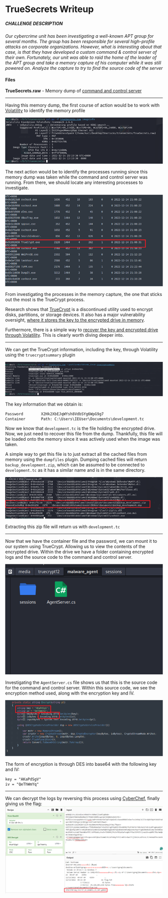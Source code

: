 # TrueSecrets Writeup
##### CHALLENGE DESCRIPTION
*Our cybercrime unit has been investigating a well-known APT group for several months. The group has been responsible for several high-profile attacks on corporate organizations. However, what is interesting about that case, is that they have developed a custom command & control server of their own. Fortunately, our unit was able to raid the home of the leader of the APT group and take a memory capture of his computer while it was still powered on. Analyze the capture to try to find the source code of the server*
#### Files
**TrueSecrets.raw** - Memory dump of [command and control server](https://sysdig.com/learn-cloud-native/what-is-a-command-and-control-server/#:~:text=A%20Command%2Dand%2DControl%20server%20is%20a%20computer%20or%20set,or%20compromising%20attacker%20target%20systems.) 

----
Having this memory dump, the first course of action would be to work with [Volatility](https://github.com/volatilityfoundation/volatility) to identify the memory profile

![image1](https://github.com/Dunbird/CTF-Writeups/blob/main/TrueSecrets/Pasted%20image%2020240813130109.png)

The next action would be to identify the processes running since this memory dump was taken while the command and control server was running. From there, we should locate any interesting processes to investigate.


![pslist.png](https://github.com/Dunbird/CTF-Writeups/blob/main/TrueSecrets/pslist.png)

From investigating the processes in the memory capture, the one that sticks out the most is the TrueCrypt process. 

Research shows that [TrueCrypt](https://truecrypt.sourceforge.net/) is a discontinued utility used to encrypt disks, partitions, or storage devices. It also has a major vulnerability oversight, [where it stores the key to the encrypted drive in memory](https://www.truecrypt71a.com/documentation/security-requirements-and-precautions/data-leaks/memory-dump-files/).

Furthermore, there is a simple way to [recover the key and encrypted drive through Volatility](https://volatility-labs.blogspot.com/2014/01/truecrypt-master-key-extraction-and.html). This is clearly worth diving deeper into.

----

We can get the TrueCrypt information, including the key, through Volatility using the `truecryptsummary` plugin


![image2](https://github.com/Dunbird/CTF-Writeups/blob/main/TrueSecrets/Pasted%20image%2020240813140124.png)

The key information that we obtain is:
```
Password        X2Hk2XbEJqWYsh8VdbSYg6WpG9g7 
Container       Path: C:\Users\IEUser\Documents\development.tc
```


Now we know that `development.tc` is the file holding the encrypted drive. Now, we just need to recover this file from the dump. Thankfully, this file will be loaded onto the memory since it was actively used when the image was taken.

A simple way to get this file is to just extract all the cached files from memory using the `dumpfiles` plugin. 
Dumping cached files will return `backup_development.zip`, which can be assumed to be connected to `development.tc` as it has a similar name and is in the same directory.


![dumpfiles.png](https://github.com/Dunbird/CTF-Writeups/blob/main/TrueSecrets/dumpfiles.png)

Extracting this zip file will return us with `development.tc`

----

Now that we have the container file and the password, we can mount it to our system using TrueCrypt. Allowing us to view the contents of the encrypted drive. Within the drive we have a folder containing encrypted logs and the source code to the command and control server. 


![Pasted image 20240813145501.png](https://github.com/Dunbird/CTF-Writeups/blob/main/TrueSecrets/Pasted%20image%2020240813145501.png)

Investigating the `AgentServer.cs` file shows us that this is the source code for the command and control server. Within this source code, we see the encryption method used, along with the encryption key and IV.


![encryption.png](https://github.com/Dunbird/CTF-Writeups/blob/main/TrueSecrets/encryption.png)

The form of encryption is through DES into base64 with the following key and IV:
```
key = "AKaPdSgV"
iv = "QeThWmYq"
```

----
We can decrypt the logs by reversing this process using [CyberChef](https://gchq.github.io/CyberChef/), finally giving us the flag:
![decrypted.png](https://github.com/Dunbird/CTF-Writeups/blob/main/TrueSecrets/decrypted.png)
